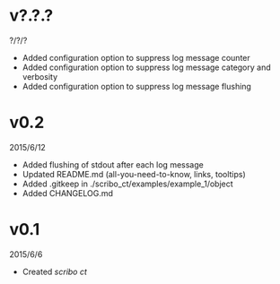# v?.?.?
?/?/?
- Added configuration option to suppress log message counter
- Added configuration option to suppress log message category and verbosity
- Added configuration option to suppress log message flushing

# v0.2
2015/6/12
- Added flushing of stdout after each log message
- Updated README.md (all-you-need-to-know, links, tooltips)
- Added .gitkeep in ./scribo_ct/examples/example_1/object
- Added CHANGELOG.md

# v0.1
2015/6/6
- Created *scribo ct*